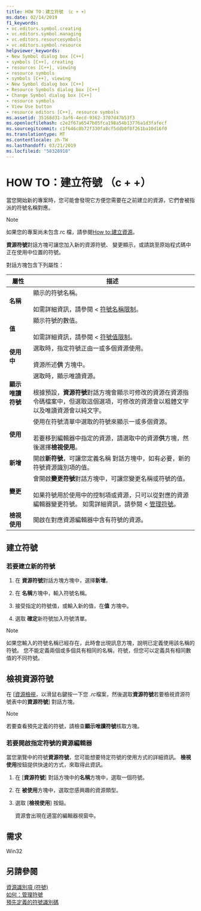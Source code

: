 ```yaml
---
title: HOW TO：建立符號 （c + +）
ms.date: 02/14/2019
f1_keywords:
- vc.editors.symbol.creating
- vc.editors.symbol.managing
- vc.editors.resourcesymbols
- vc.editors.symbol.resource
helpviewer_keywords:
- New Symbol dialog box [C++]
- symbols [C++], creating
- resources [C++], viewing
- resource symbols
- symbols [C++], viewing
- New Symbol dialog box [C++]
- Resource Symbols dialog box [C++]
- Change Symbol dialog box [C++]
- resource symbols
- View Use button
- resource editors [C++], resource symbols
ms.assetid: 35168d31-3af6-4ecd-9362-3707d47b53f3
ms.openlocfilehash: c2e2f67a6547b05fca198a54b13776a1d3fafecf
ms.sourcegitcommit: c1f646c8b72f330fa8cf5ddb0f8f261ba10d16f0
ms.translationtype: MT
ms.contentlocale: zh-TW
ms.lasthandoff: 03/21/2019
ms.locfileid: "58328918"
---
```

# <a name="how-to-create-symbols-c"></a>HOW TO：建立符號 （c + +）

當您開始新的專案時，您可能會發現它方便您需要在之前建立的資源，它們會被指派的符號名稱對應。

> [!NOTE]
> 如果您的專案尚未包含.rc 檔，請參閱[How to:建立資源](../windows/how-to-create-a-resource-script-file.md)。

**資源符號**對話方塊可讓您加入新的資源符號、 變更顯示，或請跳至原始程式碼中正在使用中位置的符號。

對話方塊包含下列屬性：

|屬性|描述|
|--------------------------|------------------------------------------|
|**名稱**|顯示的符號名稱。<br/><br/>如需詳細資訊，請參閱 <<c0> [ 符號名稱限制](../windows/symbol-name-restrictions.md)。|
|**值**|顯示符號的數值。<br/><br/>如需詳細資訊，請參閱 <<c0> [ 符號值限制](../windows/symbol-value-restrictions.md)。|
|**使用中**|選取時，指定符號正由一或多個資源使用。<br/><br/>資源所述**供** 方塊中。|
|**顯示唯讀符號**|選取時，顯示唯讀資源。<br/><br/>根據預設，**資源符號**對話方塊會顯示可修改的資源在資源指令碼檔案中，但選取這個選項，可修改的資源會以粗體文字以及唯讀資源會以純文字。|
|**使用**|使用在符號清單中選取的符號來顯示一或多個資源。<br/><br/>若要移到編輯器中指定的資源，請選取中的資源**供**方塊，然後選擇**檢視使用**。|
|**新增**|開啟**新符號**，可讓您定義名稱 對話方塊中，如有必要，新的符號資源識別項的值。|
|**變更**|會開啟**變更符號**對話方塊中，可讓您變更名稱或符號的值。<br/><br/>如果符號用於使用中的控制項或資源，只可以從對應的資源編輯器變更符號。 如需詳細資訊，請參閱 <<c0> [ 管理符號](../windows/changing-unassigned-symbols.md)。|
|**檢視使用**|開啟在對應資源編輯器中含有符號的資源。|

## <a name="create-symbols"></a>建立符號

### <a name="to-create-a-new-symbol"></a>若要建立新的符號

1. 在 **資源符號**對話方塊方塊中，選擇**新增**。

1. 在 **名稱**方塊中，輸入符號名稱。

1. 接受指定的符號值，或輸入新的值，在**值** 方塊中。

1. 選取 **確定**新符號加入符號清單。

> [!NOTE]
> 如果您輸入的符號名稱已經存在，此時會出現訊息方塊，說明已定義使用該名稱的符號。 您不能定義兩個或多個具有相同的名稱，符號，但您可以定義具有相同數值的不同符號。

## <a name="to-view-resource-symbols"></a>檢視資源符號

在 [[資源檢視](how-to-create-a-resource-script-file.md#create-resources)，以滑鼠右鍵按一下您 *.rc*檔案，然後選取**資源符號**若要檢視資源符號表中的**資源符號**] 對話方塊。

> [!NOTE]
> 若要查看預先定義的符號，請檢查**顯示唯讀符號**核取方塊。

### <a name="to-open-the-resource-editor-for-a-given-symbol"></a>若要開啟指定符號的資源編輯器

當您瀏覽中的符號**資源符號**，您可能想要特定符號的使用方式的詳細資訊。 **檢視使用**按鈕提供快速的方式，來取得此資訊。

1. 在 [**資源符號**] 對話方塊中的**名稱**方塊中，選取一個符號。

1. 在 **被使用**方塊中，選取您感興趣的資源類型。

1. 選取 [**檢視使用**] 按鈕。

   資源會出現在適當的編輯器視窗中。

## <a name="requirements"></a>需求

Win32

## <a name="see-also"></a>另請參閱

[資源識別項 (符號)](../windows/symbols-resource-identifiers.md)<br/>
[如何：管理符號](../windows/changing-a-symbol-or-symbol-name-id.md)<br/>
[預先定義的符號識別碼](../windows/predefined-symbol-ids.md)<br/>